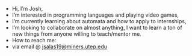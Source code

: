 -   Hi, I’m Josh,
-   I’m interested in programming languages and playing video games,
-   I’m currently learning about automata and how to apply to internships,
-   I’m looking to collaborate on almost anything, I want to learn a ton of new things from anyone willing to teach/mentor me.
-   How to reach me:
-   via email @ jsalas19@miners.utep.edu
